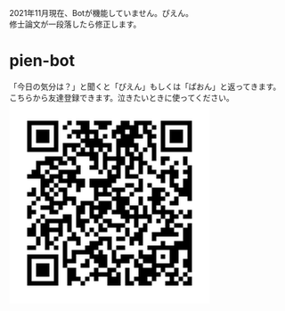 2021年11月現在、Botが機能していません。ぴえん。<br>
修士論文が一段落したら修正します。

# pien-bot
「今日の気分は？」と聞くと「ぴえん」もしくは「ぱおん」と返ってきます。<br>
こちらから友達登録できます。泣きたいときに使ってください。<br>
![QRぴえんコード](images/qr_pien_code.png "pien")
